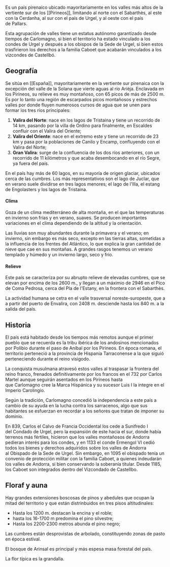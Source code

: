 Es un país pirenaico ubicado mayoritariamente en los valles más altos de la vertiente sur de los [[Pirineos]], limitando al norte con el Sabarthès, al este con la Cerdanha, al sur con el país de Urgel, y al oeste con el país de Pallars.

Esta agrupación de valles tiene un estatus autónomo garantizado desde tiempos de Carlomagno, si bien el territorio ha estado vinculado a los condes de Urgel y después a los obispos de la Sede de Urgel, si bien estos trasfirieron los derechos a la familia Caboet que acabarán vinculados a los vizcondes de Castellbó.

## Geografía 

Se sitúa  en [[España]], mayoritariamente en la vertiente sur pirenaica con la excepción del valle de la Solana que vierte aguas al río Arièja. Enclavada en los Pirineos, su relieve es muy montañoso, con 65 picos de más de 2500 m. Es por lo tanto una región de escarpados picos montañosos y estrechos valles por donde fluyen numerosos cursos de agua que se unen para formar los tres ríos principales:

1. **Valira del Norte**: nace en los lagos de Tristaina y tiene un recorrido de 14 km, pasando por la villa de Ordino para finalmente, en Escaldes confluir con el Valira del Oriente;
2. **Valira del Oriente**: nace en el extremo este y tiene un recorrido de 23 km y pasa por la poblaciones de Canilo y Encamp, confluyendo con el Valira del Norte;
3. **Gran Valira**: surge de la confluencia de los dos ríos anteriores, con un recorrido de 11 kilómetros y que acaba desembocando en el río Segre, ya fuera del país.

En el país hay más de 60 lagos, en su mayoría de origen glaciar, ubicados cerca de las cumbres. Los más representativos son el lago de Juclar, que en verano suele dividirse en tres lagos menores; el lago de l'Illa, el estang de Engolasters y los lagos de Tristaina.

#### Clima
Goza de un clima mediterráneo de alta montaña, en el que las temperaturas en invierno son frías y en verano, suaves. Se producen importantes variaciones en el clima dependiendo de la altitud y la orientación. 

Las lluvias son muy abundantes durante la primavera y el verano; en invierno, sin embargo es más seco, excepto en las tierras altas, sometidas a la influencia de los frentes del Atlántico, lo que explica la gran cantidad de nieve que cae en sus montañas. A grandes rasgos tenemos un verano templado y húmedo y un invierno largo, seco y frío. 

#### Relieve
Este país se caracteriza por su abrupto relieve de elevadas cumbres, que se elevan por encima de los 2600 m., y llegan a un máximio de 2946 en el Pico de Coma Pedrosa, cerca del Pla de l'Estany, en la frontera con el Sabarthès.

La actividad humana se cetra en el valle trasversal noreste-suropeste, que a a partir del puerto de Envalira, con 2408 m. desciende hasta los 840 m. a la salida del país.

## Historia 

El país está habitado desde los tiempos más remotos aunque el primer pueblo que se recuerda es la tribu ibérica de los andosinos mencionados por Polibio durante el paso de Aníbal por los Pirineos. En época romana, el territorio perteneció a la provincia de Hispania Tarraconense a la que siguió perteneciendo durante el reino visigodo. 

La conquista musulmana atravesó estos valles al traspasar la frontera del reino franco, frenados definitivamente por los francos en el 732 por Carlos Martel aunque seguirán asentados en los Pirineos hasta que Carlomagno cree la Marca Hispánica y su sucesor Luis I la integre en el Imperio Carolingio. 

Según la tradición, Carlomagno concedió la independencia a este país a cambio de su ayuda en la lucha contra los sarracenos, algo que sus habitantes se esfuerzan en recordar a los señores que tratan de imponer su dominio. 

En 839, Carlos el Calvo de Francia Occidental los cede a Sunifredo I del Condado de Urgel, pero la expansión de este hacia el sur, donde había terrenos más fértiles, hicieron que los valles montañosos de Andorra pedieran interés para los condes, y en 1133 el conde Ermengol VI cedió todos los bienes y derechos adquiridos sobre los valles de Andorra al Obispado de la Sede de Urgel. Sin embargo, en 1095 el obispado tenía un convenio de protección militar con la familia Caboet, a quienes indeudarán los valles de Andorra, si bien conservando la soberanía titular. Desde 1185, los Caboet son integrados dentro del Vizcondado de Castellbo.

## Floraf y auna

Hay grandes extensiones boscosas de pinos y abedules que ocupan la mitad del territorio y que están distrinbuidos en tres pisos altitudinales:
- Hasta los 1200 m. destacan la encina y el roble;
- hasta los 16-1700 m predomina el pino silvestre;
- Hasta los 2200-2300 metros abunda el pino negro;

Las cumbres están desprovistas de arbolado, constituyendo zonas de pasto en época estival. 

El bosque de Arinsal es principal y más espesa masa forestal del país. 

La flor típica es la grandalla.